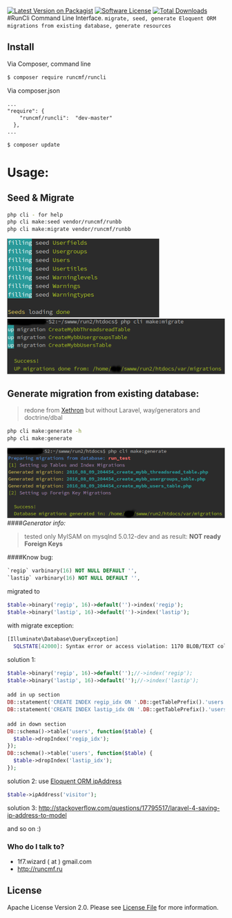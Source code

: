[![Latest Version on Packagist][ico-version]][link-packagist] [![Software License][ico-license]][link-license] [![Total Downloads][ico-downloads]][link-downloads]
#RunCli
Command Line Interface.
    `migrate, seed, generate Eloquent ORM migrations from existing database, generate resources`
    
## Install
Via Composer, command line

``` bash
$ composer require runcmf/runcli
```
Via composer.json
```
...
"require": {
    "runcmf/runcli":  "dev-master"
  },
...
```
``` bash
$ composer update
```

# Usage:
## Seed & Migrate
``` bash
php cli - for help
php cli make:seed vendor/runcmf/runbb
php cli make:migrate vendor/runcmf/runbb
```
![example](ss/ss1.png "seed")
![example](ss/ss3.png "migrate")

## Generate migration from existing database:
> redone from [Xethron](https://github.com/Xethron/migrations-generator) but without Laravel, way/generators and doctrine/dbal 

``` bash
php cli make:generate -h
php cli make:generate
```
![example](ss/ss2.png "generate migrations")
####*Generator info:*
> tested only MyISAM on mysqlnd 5.0.12-dev and as result: **NOT ready Foreign Keys**

####Know bug:
```sql
`regip` varbinary(16) NOT NULL DEFAULT '',
`lastip` varbinary(16) NOT NULL DEFAULT '',
```
migrated to
```php
$table->binary('regip', 16)->default('')->index('regip');
$table->binary('lastip', 16)->default('')->index('lastip');
```
with migrate exception:
```bash
[Illuminate\Database\QueryException]                                                                                                                                                        
  SQLSTATE[42000]: Syntax error or access violation: 1170 BLOB/TEXT column 'regip' used in key specification without a key length (SQL: alter table `mybb_users` add index `regip`(`regip`))
```
solution 1:
```php
$table->binary('regip', 16)->default('');//->index('regip');
$table->binary('lastip', 16)->default('');//->index('lastip');

add in up section
DB::statement('CREATE INDEX regip_idx ON '.DB::getTablePrefix().'users (regip(16));');
DB::statement('CREATE INDEX lastip_idx ON '.DB::getTablePrefix().'users (lastip(16));');

add in down section
DB::schema()->table('users', function($table) {
  $table->dropIndex('regip_idx');
});
DB::schema()->table('users', function($table) {
  $table->dropIndex('lastip_idx');
});
```
solution 2:
use [Eloquent ORM ipAddress](https://laravel.com/docs/master/migrations)
```php
$table->ipAddress('visitor');
```
solution 3:
http://stackoverflow.com/questions/17795517/laravel-4-saving-ip-address-to-model

and so on :)





### Who do I talk to? ###

* 1f7.wizard ( at ) gmail.com
* http://runcmf.ru

## License

Apache License
Version 2.0. Please see [License File](LICENSE.md) for more information.

[ico-version]: https://img.shields.io/packagist/v/runcmf/runcli.svg?style=flat-square
[ico-license]: https://img.shields.io/badge/license-Apache%202-green.svg?style=flat-square
[ico-downloads]: https://img.shields.io/packagist/dt/runcmf/runcli.svg?style=flat-square

[link-packagist]: https://packagist.org/packages/runcmf/runcli
[link-license]: http://www.apache.org/licenses/LICENSE-2.0
[link-downloads]: https://bitbucket.org/1f7/runcli
